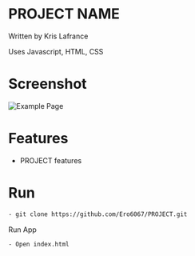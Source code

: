 # PROJECT NAME

Written by Kris Lafrance

Uses Javascript, HTML, CSS

# Screenshot

![Example Page](/images/project-example.jpg)

# Features

- PROJECT features

# Run

```sh
- git clone https://github.com/Ero6067/PROJECT.git
```

Run App

```sh
- Open index.html
```
